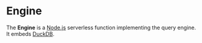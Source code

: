 # Engine

The **Engine** is a [Node.js](https://nodejs.org/en/) serverless function implementing the query engine. It embeds [DuckDB](https://duckdb.org/docs/api/nodejs/overview.html).
